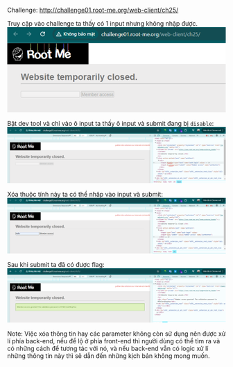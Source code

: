 Challenge: http://challenge01.root-me.org/web-client/ch25/

Truy cập vào challenge ta thấy có 1 input nhưng không nhập được. 
![alt text](image.png) 

Bật dev tool và chỉ vào ô input ta thấy ô input và submit đang bị `disable`:
![alt text](image-1.png)

Xóa thuộc tính này ta có thể nhâp vào input và submit: 
![alt text](image-2.png)

Sau khi submit ta đã có được flag: 
![alt text](image-3.png)

Note: Việc xóa thông tin hay các parameter không còn sử dụng nên được xử lí phía back-end, nếu để lộ ở phía front-end thì người dùng có thể tìm ra và có những cách để tương tác với nó, và nếu back-end vẫn có logic xử lí những thông tin này thì sẽ dẫn đến những kịch bản không mong muốn.